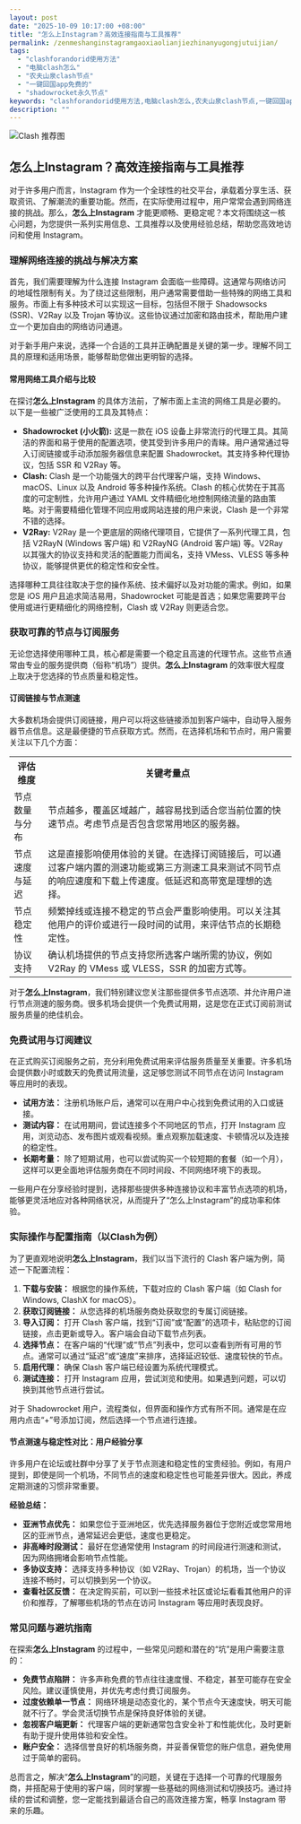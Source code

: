 ```yaml
---
layout: post
date: "2025-10-09 10:17:00 +08:00"
title: "怎么上Instagram？高效连接指南与工具推荐"
permalink: /zenmeshanginstagramgaoxiaolianjiezhinanyugongjutuijian/
tags:
  - "clashforandorid使用方法"
  - "电脑clash怎么"
  - "农夫山泉clash节点"
  - "一键回国app免费的"
  - "shadowrocket永久节点"
keywords: "clashforandorid使用方法,电脑clash怎么,农夫山泉clash节点,一键回国app免费的,shadowrocket永久节点"
description: ""
---
```


![Clash 推荐图](https://clashjd.github.io/assets/img/节点订阅地址.png)

## 怎么上Instagram？高效连接指南与工具推荐


<p>对于许多用户而言，Instagram 作为一个全球性的社交平台，承载着分享生活、获取资讯、了解潮流的重要功能。然而，在实际使用过程中，用户常常会遇到网络连接的挑战。那么，<strong>怎么上Instagram</strong> 才能更顺畅、更稳定呢？本文将围绕这一核心问题，为您提供一系列实用信息、工具推荐以及使用经验总结，帮助您高效地访问和使用 Instagram。</p>

<h3>理解网络连接的挑战与解决方案</h3>

<p>首先，我们需要理解为什么连接 Instagram 会面临一些障碍。这通常与网络访问的地域性限制有关。为了绕过这些限制，用户通常需要借助一些特殊的网络工具和服务。市面上有多种技术可以实现这一目标，包括但不限于 Shadowsocks (SSR)、V2Ray 以及 Trojan 等协议。这些协议通过加密和路由技术，帮助用户建立一个更加自由的网络访问通道。</p>

<p>对于新手用户来说，选择一个合适的工具并正确配置是关键的第一步。理解不同工具的原理和适用场景，能够帮助您做出更明智的选择。</p>

<h4>常用网络工具介绍与比较</h4>

<p>在探讨<strong>怎么上Instagram</strong> 的具体方法前，了解市面上主流的网络工具是必要的。以下是一些被广泛使用的工具及其特点：</p>

<ul>
    <li><strong>Shadowrocket (小火箭):</strong> 这是一款在 iOS 设备上非常流行的代理工具。其简洁的界面和易于使用的配置选项，使其受到许多用户的青睐。用户通常通过导入订阅链接或手动添加服务器信息来配置 Shadowrocket。其支持多种代理协议，包括 SSR 和 V2Ray 等。</li>
    <li><strong>Clash:</strong> Clash 是一个功能强大的跨平台代理客户端，支持 Windows、macOS、Linux 以及 Android 等多种操作系统。Clash 的核心优势在于其高度的可定制性，允许用户通过 YAML 文件精细化地控制网络流量的路由策略。对于需要精细化管理不同应用或网站连接的用户来说，Clash 是一个非常不错的选择。</li>
    <li><strong>V2Ray:</strong> V2Ray 是一个更底层的网络代理项目，它提供了一系列代理工具，包括 V2RayN (Windows 客户端) 和 V2RayNG (Android 客户端) 等。V2Ray 以其强大的协议支持和灵活的配置能力而闻名，支持 VMess、VLESS 等多种协议，能够提供更优的稳定性和安全性。</li>
</ul>

<p>选择哪种工具往往取决于您的操作系统、技术偏好以及对功能的需求。例如，如果您是 iOS 用户且追求简洁易用，Shadowrocket 可能是首选；如果您需要跨平台使用或进行更精细化的网络控制，Clash 或 V2Ray 则更适合您。</p>

<h3>获取可靠的节点与订阅服务</h3>

<p>无论您选择使用哪种工具，核心都是需要一个稳定且高速的代理节点。这些节点通常由专业的服务提供商（俗称“机场”）提供。<strong>怎么上Instagram</strong> 的效率很大程度上取决于您选择的节点质量和稳定性。</p>

<h4>订阅链接与节点测速</h4>

<p>大多数机场会提供订阅链接，用户可以将这些链接添加到客户端中，自动导入服务器节点信息。这是最便捷的节点获取方式。然而，在选择机场和节点时，用户需要关注以下几个方面：</p>

<table>
  <tr>
    <th>评估维度</th>
    <th>关键考量点</th>
  </tr>
  <tr>
    <td>节点数量与分布</td>
    <td>节点越多，覆盖区域越广，越容易找到适合您当前位置的快速节点。考虑节点是否包含您常用地区的服务器。</td>
  </tr>
  <tr>
    <td>节点速度与延迟</td>
    <td>这是直接影响使用体验的关键。在选择订阅链接后，可以通过客户端内置的测速功能或第三方测速工具来测试不同节点的响应速度和下载上传速度。低延迟和高带宽是理想的选择。</td>
  </tr>
  <tr>
    <td>节点稳定性</td>
    <td>频繁掉线或连接不稳定的节点会严重影响使用。可以关注其他用户的评价或进行一段时间的试用，来评估节点的长期稳定性。</td>
  </tr>
  <tr>
    <td>协议支持</td>
    <td>确认机场提供的节点支持您所选客户端所需的协议，例如 V2Ray 的 VMess 或 VLESS，SSR 的加密方式等。</td>
  </tr>
</table>

<p>对于<strong>怎么上Instagram</strong>，我们特别建议您关注那些提供多节点选项、并允许用户进行节点测速的服务商。很多机场会提供一个免费试用期，这是您在正式订阅前测试服务质量的绝佳机会。</p>

<h3>免费试用与订阅建议</h3>

<p>在正式购买订阅服务之前，充分利用免费试用来评估服务质量至关重要。许多机场会提供数小时或数天的免费试用流量，这足够您测试不同节点在访问 Instagram 等应用时的表现。</p>

<ul>
    <li><strong>试用方法：</strong> 注册机场账户后，通常可以在用户中心找到免费试用的入口或链接。</li>
    <li><strong>测试内容：</strong> 在试用期间，尝试连接多个不同地区的节点，打开 Instagram 应用，浏览动态、发布图片或观看视频。重点观察加载速度、卡顿情况以及连接的稳定性。</li>
    <li><strong>长期考量：</strong> 除了短期试用，也可以尝试购买一个较短期的套餐（如一个月），这样可以更全面地评估服务商在不同时间段、不同网络环境下的表现。</li>
</ul>

<p>一些用户在分享经验时提到，选择那些提供多种连接协议和丰富节点选项的机场，能够更灵活地应对各种网络状况，从而提升了“怎么上Instagram”的成功率和体验。</p>

<h3>实际操作与配置指南（以Clash为例）</h3>

<p>为了更直观地说明<strong>怎么上Instagram</strong>，我们以当下流行的 Clash 客户端为例，简述一下配置流程：</p>

<ol>
    <li><strong>下载与安装：</strong> 根据您的操作系统，下载对应的 Clash 客户端（如 Clash for Windows, ClashX for macOS）。</li>
    <li><strong>获取订阅链接：</strong> 从您选择的机场服务商处获取您的专属订阅链接。</li>
    <li><strong>导入订阅：</strong> 打开 Clash 客户端，找到“订阅”或“配置”的选项卡，粘贴您的订阅链接，点击更新或导入。客户端会自动下载节点列表。</li>
    <li><strong>选择节点：</strong> 在客户端的“代理”或“节点”列表中，您可以查看到所有可用的节点。通常可以通过“延迟”或“速度”来排序，选择延迟较低、速度较快的节点。</li>
    <li><strong>启用代理：</strong> 确保 Clash 客户端已经设置为系统代理模式。</li>
    <li><strong>测试连接：</strong> 打开 Instagram 应用，尝试浏览和使用。如果遇到问题，可以切换到其他节点进行尝试。</li>
</ol>

<p>对于 Shadowrocket 用户，流程类似，但界面和操作方式有所不同。通常是在应用内点击“+”号添加订阅，然后选择一个节点进行连接。</p>

<h4>节点测速与稳定性对比：用户经验分享</h4>

<p>许多用户在论坛或社群中分享了关于节点测速和稳定性的宝贵经验。例如，有用户提到，即使是同一个机场，不同节点的速度和稳定性也可能差异很大。因此，养成定期测速的习惯非常重要。</p>

<p><strong>经验总结：</strong></p>
<ul>
    <li><strong>亚洲节点优先：</strong> 如果您位于亚洲地区，优先选择服务器位于您附近或您常用地区的亚洲节点，通常延迟会更低，速度也更稳定。</li>
    <li><strong>非高峰时段测试：</strong> 最好在您通常使用 Instagram 的时间段进行测速和测试，因为网络拥堵会影响节点性能。</li>
    <li><strong>多协议支持：</strong> 选择支持多种协议（如 V2Ray、Trojan）的机场，当一个协议连接不畅时，可以切换到另一个协议。</li>
    <li><strong>查看社区反馈：</strong> 在决定购买前，可以到一些技术社区或论坛看看其他用户的评价和推荐，了解哪些机场的节点在访问 Instagram 等应用时表现良好。</li>
</ul>

<h3>常见问题与避坑指南</h3>

<p>在探索<strong>怎么上Instagram</strong> 的过程中，一些常见问题和潜在的“坑”是用户需要注意的：</p>

<ul>
    <li><strong>免费节点陷阱：</strong> 许多声称免费的节点往往速度慢、不稳定，甚至可能存在安全风险。建议谨慎使用，并优先考虑付费订阅服务。</li>
    <li><strong>过度依赖单一节点：</strong> 网络环境是动态变化的，某个节点今天速度快，明天可能就不行了。学会灵活切换节点是保持良好体验的关键。</li>
    <li><strong>忽视客户端更新：</strong> 代理客户端的更新通常包含安全补丁和性能优化，及时更新有助于提升使用体验和安全性。</li>
    <li><strong>账户安全：</strong> 选择信誉良好的机场服务商，并妥善保管您的账户信息，避免使用过于简单的密码。</li>
</ul>

<p>总而言之，解决“<strong>怎么上Instagram</strong>”的问题，关键在于选择一个可靠的代理服务商，并搭配易于使用的客户端，同时掌握一些基础的网络测试和切换技巧。通过持续的尝试和调整，您一定能找到最适合自己的高效连接方案，畅享 Instagram 带来的乐趣。</p>